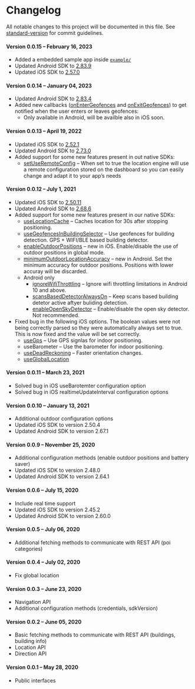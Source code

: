 # Changelog

All notable changes to this project will be documented in this file. See [standard-version](https://github.com/conventional-changelog/standard-version) for commit guidelines.

#### Version 0.0.15 – February 16, 2023

- Added a embedded sample app inside [`example/`](./example/README.md)
- Updated Android SDK to [2.83.9](https://situm.com/docs/01-android-sdk-changelog/)
- Updated iOS SDK to [2.57.0](https://situm.com/docs/ios-sdk-changelog/)

#### Version 0.0.14 – January 04, 2023 

*   Updated Android SDK to [2.83.4](https://situm.com/docs/01-android-sdk-changelog/)
*   Added new callbacks ([onEnterGeofences](https://github.com/situmtech/situm-react-native-plugin#--onentergeofences) and [onExitGeofences](https://github.com/situmtech/situm-react-native-plugin#--onexitgeofences)) to get notified when the user enters or leaves geofences:
    *   Only available in Android, will be availble also in iOS soon.

#### Version 0.0.13 – April 19, 2022 

*   Updated iOS SDK to [2.52.1](https://situm.com/docs/ios-sdk-changelog/)
*   Updated Android SDK to [2.73.0](https://situm.com/docs/01-android-sdk-changelog/)
*   Added support for some new features present in out native SDKs:
    *   [setUseRemoteConfig](https://situm.com/docs/07-remote-configuration/) – When set to true the location engine will use a remote configuration stored on the dashboard so you can easily change and adapt it to your app’s needs

#### Version 0.0.12 – July 1, 2021 

*   Updated iOS SDK to [2.50.11](https://situm.com/docs/ios-sdk-changelog/)
*   Updated Android SDK to [2.68.6](https://situm.com/docs/01-android-sdk-changelog/)
*   Added support for some new features present in our native SDKs:
    *   [useLocationCache](https://situm.com/docs/04-positioning/#23-toc-title) – Caches location for 30s after stopping positioning.
    *   [useGeofencesInBuildingSelector](https://situm.com/docs/04-positioning/#5-toc-title) – Use geofences for building detection. GPS + WIFI/BLE based building detector.
    *   [enableOutdoorPositions](https://situm.com/docs/04-positioning/#8-toc-title) – new in iOS. Enable/disable the use of outdoor positions in global mode.
    *   [minimumOutdoorLocationAccuracy](https://situm.com/docs/04-positioning/#10-toc-title) – new in Android. Set the minimum accuracy for outdoor positions. Positions with lower accuray will be discarded.
    *   Android only
        *   [ignoreWifiThrottling](https://situm.com/docs/04-positioning/#13-toc-title) – Ignore wifi throttling limitations in Android 10 and above.
        *   [scansBasedDetectorAlwaysOn](https://situm.com/docs/04-positioning/#5-toc-title) – Keep scans based building detetor active aftyer buliding detection.
        *   [enableOpenSkyDetector](https://situm.com/docs/04-positioning/#11-toc-title) – Enable/disable the open sky detector. Not recommended.
*   Fixed bug in the following iOS options. The boolean values were not being correctly parsed so they were automatically always set to true. This is now fixed and the value will be set correctly.
    *   [useGps](https://situm.com/docs/04-positioning/#15-toc-title) – Use GPS signlas for indoor positioning.
    *   useBarometer – Use the barometer for indoor positioning.
    *   [useDeadReckoning](https://situm.com/docs/04-positioning/#18-toc-title) – Faster orientation changes.
    *   [useGlobalLocation](https://situm.com/docs/04-positioning/#3-toc-title)

#### Version 0.0.11 – March 23, 2021 

*   Solved bug in iOS useBarotemter configuration option
*   Solved bug in iOS realtimeUpdateInterval configuration options

#### Version 0.0.10 – January 13, 2021 

*   Additional outdoor configuration options
*   Updated iOS SDK to version 2.50.4
*   Updated Android SDK to version 2.67.1

#### Version 0.0.9 – November 25, 2020 

*   Additional configuration methods (enable outdoor positions and battery saver)
*   Updated iOS SDK to version 2.48.0
*   Updated Android SDK to version 2.64.1

#### Version 0.0.6 – July 15, 2020 

*   Include real time support
*   Updated iOS SDK to version 2.45.2
*   Updated Android SDK to version 2.60.0

#### Version 0.0.5 – July 06, 2020 

*   Additional fetching methods to communicate with REST API (poi categories)

#### Version 0.0.4 – July 02, 2020 

*   Fix global location

#### Version 0.0.3 – June 23, 2020 

*   Navigation API
*   Additional configuration methods (credentials, sdkVersion)

#### Version 0.0.2 – June 05, 2020 

*   Basic fetching methods to communicate with REST API (buildings, building info)
*   Location API
*   Direction API

#### Version 0.0.1 – May 28, 2020 

*   Public interfaces